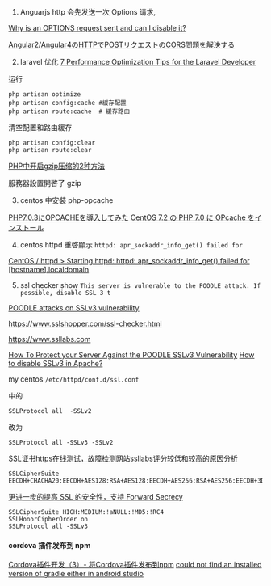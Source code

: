 1. Anguarjs http 会先发送一次 Options 请求,

[Why is an OPTIONS request sent and can I disable it?](https://stackoverflow.com/questions/29954037/why-is-an-options-request-sent-and-can-i-disable-it)

[Angular2/Angular4のHTTPでPOSTリクエストのCORS問題を解決する](https://qiita.com/kd9951/items/fc87782b65ab0b407b29)

2. laravel 优化 [7 Performance Optimization Tips for the Laravel Developer](https://dzone.com/articles/7-performance-optimization-tips-for-your-laravel-d)

运行
```
php artisan optimize
php artisan config:cache #緩存配置
php artisan route:cache  # 緩存路由
```

清空配置和路由緩存

```
php artisan config:clear
php artisan route:clear
```

[PHP中开启gzip压缩的2种方法](https://www.jb51.net/article/60601.htm)

服務器設置開啓了 gzip


3. centos 中安裝 php-opcache

[PHP7.0.3にOPCACHEを導入してみた](https://mome-n.com/php7-0-3-in-opcache/	)
[CentOS 7.2 の PHP 7.0 に OPcache をインストール](http://www.tinybeans.net/blog/2016/09/05-094210.html)


4. centos httpd 重啓顯示 `httpd: apr_sockaddr_info_get() failed for`

[CentOS / httpd > Starting httpd: httpd: apr_sockaddr_info_get() failed for [hostname].localdomain](https://qiita.com/7of9/items/a8f856653591dbf73f42)


5. ssl checker show `This server is vulnerable to the POODLE attack. If possible, disable SSL 3 t`

[POODLE attacks on SSLv3 vulnerability](https://community.centminmod.com/threads/poodle-attacks-on-sslv3-vulnerability.1651/)


https://www.sslshopper.com/ssl-checker.html

https://www.ssllabs.com


[How To Protect your Server Against the POODLE SSLv3 Vulnerability](https://www.digitalocean.com/community/tutorials/how-to-protect-your-server-against-the-poodle-sslv3-vulnerability)
[How to disable SSLv3 in Apache?](https://unix.stackexchange.com/a/162500)

my centos `/etc/httpd/conf.d/ssl.conf`

中的

```
SSLProtocol all  -SSLv2
```

改为

```
SSLProtocol all -SSLv3 -SSLv2
```

[SSL证书https在线测试，故障检测网站ssllabs评分较低和较高的原因分析](http://www.ctohome.com/FuWuQi/10/766.html)

```
SSLCipherSuite EECDH+CHACHA20:EECDH+AES128:RSA+AES128:EECDH+AES256:RSA+AES256:EECDH+3DE
```

[更进一步的提高 SSL 的安全性，支持 Forward Secrecy](https://seo.g2soft.net/2015/02/27/enable-forward-secrecy.html)

```
SSLCipherSuite HIGH:MEDIUM:!aNULL:!MD5:!RC4
SSLHonorCipherOrder on
SSLProtocol all -SSLv3
```

#### cordova 插件发布到 npm ####

[Cordova插件开发（3）- 将Cordova插件发布到npm](https://blog.csdn.net/fxp850899969/article/details/79006503)
[could not find an installed version of gradle either in android studio](https://www.cnblogs.com/crazyprogrammer/p/6958462.html)